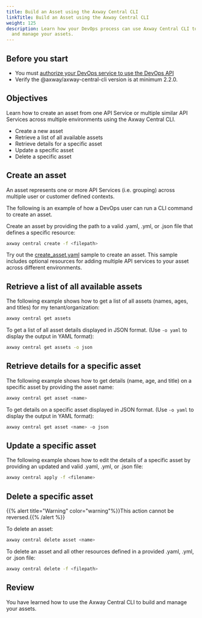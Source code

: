 ```yaml
---
title: Build an Asset using the Axway Central CLI
linkTitle: Build an Asset using the Axway Central CLI
weight: 125
description: Learn how your DevOps process can use Axway Central CLI to build
  and manage your assets.
---
```


## Before you start

* You must [authorize your DevOps service to use the DevOps API](/docs/integrate_with_central/cli_central/cli_install/#authorize-your-cli-to-use-the-amplify-central-apis)
* Verify the @axway/axway-central-cli version is at minimum 2.2.0.

## Objectives

Learn how to create an asset from one API Service or multiple similar API Services across multiple environments using the Axway Central CLI.

* Create a new asset
* Retrieve a list of all available assets
* Retrieve details for a specific asset
* Update a specific asset
* Delete a specific asset

## Create an asset

An asset represents one or more API Services (i.e. grouping) across multiple user or customer defined contexts.

The following is an example of how a DevOps user can run a CLI command to create an asset.

Create an asset by providing the path to a valid .yaml, .yml, or .json file that defines a specific resource:

```bash
axway central create -f <filepath>
```

Try out the [create_asset.yaml](https://amplify-central.netlify.app/samples/central/create_asset.yaml) sample to create an asset.
This sample includes optional resources for adding multiple API services to your asset across different environments.

## Retrieve a list of all available assets

The following example shows how to get a list of all assets (names, ages, and titles) for my tenant/organization:

```bash
axway central get assets
```

To get a list of all asset details displayed in JSON format. (Use `-o yaml` to display the output in YAML format):

```bash
axway central get assets -o json
```

## Retrieve details for a specific asset

The following example shows how to get details (name, age, and title) on a specific asset by providing the asset name:

```bash
axway central get asset <name>
```

To get details on a specific asset displayed in JSON format. (Use `-o yaml` to display the output in YAML format):

```bash
axway central get asset <name> -o json
```

## Update a specific asset

The following example shows how to edit the details of a specific asset by providing an updated and valid .yaml, .yml, or .json file:

```bash
axway central apply -f <filename>
```

## Delete a specific asset

{{% alert title="Warning" color="warning"%}}This action cannot be reversed.{{% /alert %}}

To delete an asset:

```bash
axway central delete asset <name>
```

To delete an asset and all other resources defined in a provided .yaml, .yml, or .json file:

```bash
axway central delete -f <filepath>
```

## Review

You have learned how to use the Axway Central CLI to build and manage your assets.
